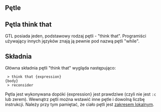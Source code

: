 ## Pętle
## Pętla think that
GTL posiada jeden, podstawowy rodzaj pętli - "think that". 
Programiści używający innych języków znają ją pewnie pod nazwą pętli "while".

## Składnia
Główna składnia pętli "think that" wygląda następująco:
```
 > think that {expression}
{body}
 > reconsider
```

Pętla jest wykonywana dopóki {expression} jest prawdziwe (czyli nie jest `:c` lub zerem).
Wewnątrz pętli można wstawić inne pętle i dowolną liczbę instrukcji. Należy przy tym pamiętać, że ciało pętli jest [zakresem lokalnym](scopes.md).